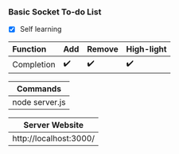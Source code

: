### Basic Socket To-do List

- [x] Self learning



Function | Add | Remove | High-light
:------------ | :-------------| :-------------| :-------------
Completion| :heavy_check_mark: |  :heavy_check_mark: | :heavy_check_mark:

| Commands |
| ---------------------|
|node server.js|

| Server Website|
| ---------------------|
|http://localhost:3000/|

